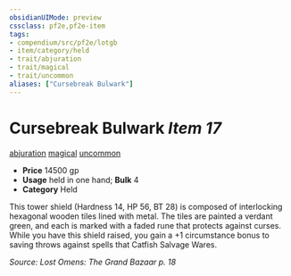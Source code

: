 ```yaml
---
obsidianUIMode: preview
cssclass: pf2e,pf2e-item
tags:
- compendium/src/pf2e/lotgb
- item/category/held
- trait/abjuration
- trait/magical
- trait/uncommon
aliases: ["Cursebreak Bulwark"]
---
```

# Cursebreak Bulwark *Item 17*  
[abjuration](../../../Rules/traits/abjuration.md)  [magical](../../../Rules/traits/magical.md)  [uncommon](../../../Rules/traits/uncommon.md)  

- **Price** 14500 gp
- **Usage** held in one hand; **Bulk** 4
- **Category** Held

This tower shield (Hardness 14, HP 56, BT 28) is composed of interlocking hexagonal wooden tiles lined with metal. The tiles are painted a verdant green, and each is marked with a faded rune that protects against curses. While you have this shield raised, you gain a +1 circumstance bonus to saving throws against spells that Catfish Salvage Wares.

*Source: Lost Omens: The Grand Bazaar p. 18*